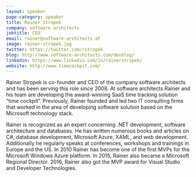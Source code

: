 ```yaml
---
layout: speaker
page-category: speaker
title: Rainer Stropek
company: software architects
jobtitle: CEO
email: rainer@software-architects.at
image: rainer-stropek.jpg
twitter: https://twitter.com/rstropek
blog: http://www.software-architects.com/devblog/
linkedin: https://www.linkedin.com/in/rainerstropek/
website: http://www.timecockpit.com/
---
```


Rainer Stropek is co-founder and CEO of the company software architects and has been serving this role since 2008. At software architects Rainer and his team are developing the award-winning SaaS time tracking solution “time cockpit”. Previously, Rainer founded and led two IT consulting firms that worked in the area of developing software solution based on the Microsoft technology stack.

Rainer is recognized as an expert concerning .NET development, software architecture and databases. He has written numerous books and articles on C#, database development, Microsoft Azure, XAML, and web development. Additionally he regularly speaks at conferences, workshops and trainings in Europe and the US. In 2010 Rainer has become one of the first MVPs for the Microsoft Windows Azure platform. In 2015, Rainer also became a Microsoft Regional Director. 2016, Rainer also got the MVP award for Visual Studio and Developer Technologies.